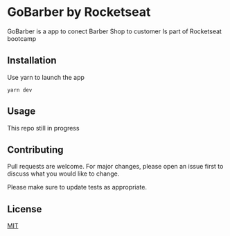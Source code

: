 # GoBarber by Rocketseat

GoBarber is a app to conect Barber Shop to customer
Is part of Rocketseat bootcamp

## Installation

Use yarn to launch the app

```yarn
yarn dev
```

## Usage

This repo still in progress

## Contributing
Pull requests are welcome. For major changes, please open an issue first to discuss what you would like to change.

Please make sure to update tests as appropriate.

## License
[MIT](https://choosealicense.com/licenses/mit/)
